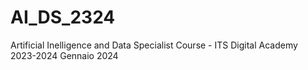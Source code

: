 # AI_DS_2324
Artificial Inelligence and Data Specialist Course - ITS Digital Academy 2023-2024
Gennaio 2024
